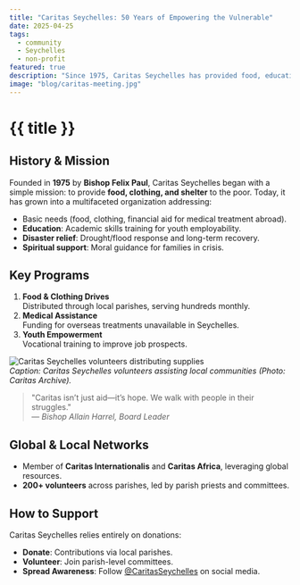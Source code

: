 ```yaml
---
title: "Caritas Seychelles: 50 Years of Empowering the Vulnerable"
date: 2025-04-25
tags:
  - community
  - Seychelles
  - non-profit
featured: true
description: "Since 1975, Caritas Seychelles has provided food, education, disaster relief, and spiritual support to marginalized communities under the Catholic Church."
image: "blog/caritas-meeting.jpg"
---
```


# {{ title }}

## **History & Mission**

Founded in **1975** by **Bishop Felix Paul**, Caritas Seychelles began with a simple mission: to provide **food, clothing, and shelter** to the poor. Today, it has grown into a multifaceted organization addressing:

- Basic needs (food, clothing, financial aid for medical treatment abroad).
- **Education**: Academic skills training for youth employability.
- **Disaster relief**: Drought/flood response and long-term recovery.
- **Spiritual support**: Moral guidance for families in crisis.

## **Key Programs**

1. **Food & Clothing Drives**  
   Distributed through local parishes, serving hundreds monthly.
2. **Medical Assistance**  
   Funding for overseas treatments unavailable in Seychelles.
3. **Youth Empowerment**  
   Vocational training to improve job prospects.

![Caritas Seychelles volunteers distributing supplies](/images/blog/what-we-do.jpg)  
_Caption: Caritas Seychelles volunteers assisting local communities (Photo: Caritas Archive)._

> "Caritas isn’t just aid—it’s hope. We walk with people in their struggles."  
> — _Bishop Allain Harrel, Board Leader_

## **Global & Local Networks**

- Member of **Caritas Internationalis** and **Caritas Africa**, leveraging global resources.
- **200+ volunteers** across parishes, led by parish priests and committees.

## **How to Support**

Caritas Seychelles relies entirely on donations:

- **Donate**: Contributions via local parishes.
- **Volunteer**: Join parish-level committees.
- **Spread Awareness**: Follow [@CaritasSeychelles](https://example.com) on social media.
